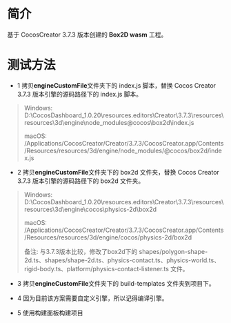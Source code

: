 # 简介
基于 CocosCreator 3.7.3 版本创建的 **Box2D wasm** 工程。
# 测试方法

 - 1 拷贝**engineCustomFile**文件夹下的 index.js 脚本，替换 Cocos Creator 3.7.3 版本引擎的源码路径下的 index.js 脚本。
 > Windows: D:\CocosDashboard_1.0.20\resources\.editors\Creator\3.7.3\resources\resources\3d\engine\node_modules\@cocos\box2d\index.js
 >
 > macOS: /Applications/CocosCreator/Creator/3.7.3/CocosCreator.app/Contents/Resources/resources/3d/engine/node_modules/@cocos/box2d/index.js

 - 2 拷贝**engineCustomFile**文件夹下的 box2d 文件夹，替换 Cocos Creator 3.7.3 版本引擎的源码路径下的 box2d 文件夹。
 > Windows: D:\CocosDashboard_1.0.20\resources\.editors\Creator\3.7.3\resources\resources\3d\engine\cocos\physics-2d\box2d
 >
 > macOS: /Applications/CocosCreator/Creator/3.7.3/CocosCreator.app/Contents/Resources/resources/3d/engine/cocos/physics-2d/box2d
 >
 > 备注: 与3.7.3版本比较，修改了box2d下的 shapes/polygon-shape-2d.ts、shapes/shape-2d.ts、physics-contact.ts、physics-world.ts、rigid-body.ts、platform/physics-contact-listener.ts 文件。

 - 3 拷贝**engineCustomFile**文件夹下的 build-templates 文件夹到项目下。

 - 4 因为目前该方案需要自定义引擎，所以记得编译引擎。

 - 5 使用构建面板构建项目
